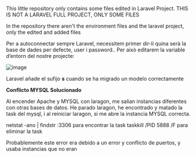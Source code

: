 This little repository only contains some files edited in Laravel Project.
THIS IS NOT A LARAVEL FULL PROJECT, ONLY SOME FILES

In the repository there aren't the environment files and the laravel project, only the edited and added files

Per a autoconnectar sempre Laravel, necessitem primer dir-li quina serà la base de dades per defecte, user i password.. Per això editarem la variable d’entorn del nostre projecte:

![image](https://github.com/user-attachments/assets/2948ae3b-98ea-446f-972a-b024a02d1a32)

Laravel añade el sufijo **s** cuando se ha migrado un modelo correctamente

**Conflicto MYSQL Solucionado**

Al encender Apache y MYSQL con laragon, me salian instancias diferentes con otras bases de datos.
He parado laragon, he encontrado y matado la task del mysql, i al reiniciar laragon, si me abre la instancia MYSQL correcta.

netstat -ano | findstr :3306 para encontrar la task
taskkill /PID 5888 /F para eliminar la task

Probablemente este error era debido a un error y conflicto de puertos, y usaba instancias que no eran
